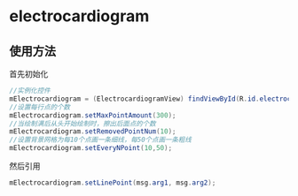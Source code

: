 # electrocardiogram

## 使用方法

首先初始化

``` java
//实例化控件
mElectrocardiogram = (ElectrocardiogramView) findViewById(R.id.electrocardiogram);
//设置每行点的个数
mElectrocardiogram.setMaxPointAmount(300);
//当绘制满后从头开始绘制时，擦出后面点的个数
mElectrocardiogram.setRemovedPointNum(10);
//设置背景网格为每10个点画一条细线，每50个点画一条粗线
mElectrocardiogram.setEveryNPoint(10,50);
```

然后引用

``` java
mElectrocardiogram.setLinePoint(msg.arg1, msg.arg2);
```
